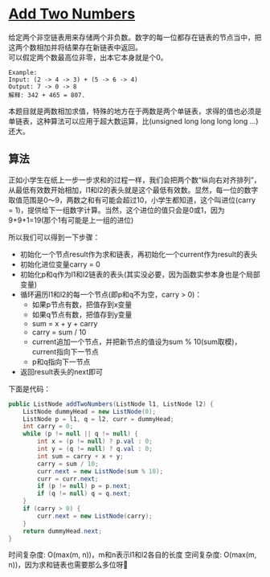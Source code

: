 # [Add Two Numbers](https://leetcode.com/problems/add-two-numbers/solution/)

给定两个非空链表用来存储两个非负数。数字的每一位都存在链表的节点当中，把这两个数相加并将结果存在新链表中返回。  
可以假定两个数最高位非零，出本它本身就是个0。
```
Example:
Input: (2 -> 4 -> 3) + (5 -> 6 -> 4)
Output: 7 -> 0 -> 8
解释: 342 + 465 = 807.
```

本题目就是两数相加求值，特殊的地方在于两数是两个单链表，求得的值也必须是单链表，这种算法可以应用于超大数运算，比(unsigned long long long long ...)还大。

## 算法
正如小学生在纸上一步一步求和的过程一样，我们会把两个数“纵向右对齐排列”，从最低有效数开始相加，l1和l2的表头就是这个最低有效数。显然，每一位的数字取值范围是0～9，两数之和有可能会超过10，小学生都知道，这个叫进位(carry = 1)，提供给下一组数字计算。当然，这个进位的值只会是0或1，因为9+9+1=19(那个1有可能是上一组的进位)

所以我们可以得到一下步骤：
- 初始化一个节点result作为求和链表，再初始化一个current作为result的表头
- 初始化进位变量carry = 0
- 初始化p和q作为l1和l2链表的表头(其实没必要，因为函数实参本身也是个局部变量)
- 循环遍历l1和l2的每一个节点(即p和q不为空，carry > 0)：
   - 如果p节点有数，把值存到x变量
   - 如果q节点有数，把值存到y变量
   - sum = x + y + carry
   - carry = sum / 10
   - current追加一个节点，并把新节点的值设为sum % 10(sum取模)，current指向下一节点
   - p和q指向下一节点
- 返回result表头的next即可

下面是代码：
```java
public ListNode addTwoNumbers(ListNode l1, ListNode l2) {
    ListNode dummyHead = new ListNode(0);
    ListNode p = l1, q = l2, curr = dummyHead;
    int carry = 0;
    while (p != null || q != null) {
        int x = (p != null) ? p.val : 0;
        int y = (q != null) ? q.val : 0;
        int sum = carry + x + y;
        carry = sum / 10;
        curr.next = new ListNode(sum % 10);
        curr = curr.next;
        if (p != null) p = p.next;
        if (q != null) q = q.next;
    }
    if (carry > 0) {
        curr.next = new ListNode(carry);
    }
    return dummyHead.next;
}
```
时间复杂度: O(max(m, n))，m和n表示l1和l2各自的长度
空间复杂度: O(max(m, n))，因为求和链表也需要那么多位呀🤣
